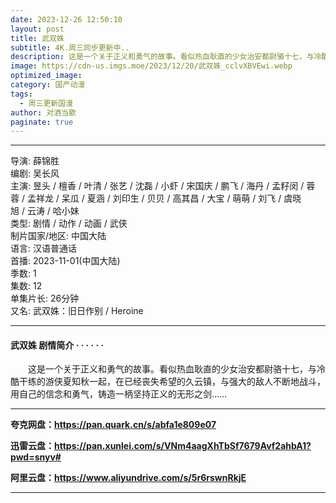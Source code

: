 ```yaml
---
date: 2023-12-26 12:50:10
layout: post
title: 武双姝
subtitle: 4K.周三同步更新中..
description: 这是一个关于正义和勇气的故事。看似热血耿直的少女治安都尉骆十七，与冷酷干练的游侠夏知秋一起，在已经丧失希望的久云镇，与强大的敌人不断地战斗，用自己的信念和勇气，铸造一柄坚持正义的无形之剑...
image: https://cdn-us.imgs.moe/2023/12/20/武双姝_cclvXBVEwi.webp
optimized_image: 
category: 国产动漫
tags:
  - 周三更新国漫
author: 对酒当歌
paginate: true
---
```


---

导演: 薛锦胜  
编剧: 吴长风  
主演: 昱头 / 檀香 / 叶清 / 张艺 / 沈磊 / 小虾 / 宋国庆 / 鹏飞 / 海丹 / 孟籽闵 / 蓉蓉 / 孟祥龙 / 呆瓜 / 夏涵 / 刘印生 / 贝贝 / 高其昌 / 大宝 / 萌萌 / 刘飞 / 虞晓旭 / 云涛 / 哈小妹  
类型: 剧情 / 动作 / 动画 / 武侠  
制片国家/地区: 中国大陆  
语言: 汉语普通话  
首播: 2023-11-01(中国大陆)  
季数: 1  
集数: 12  
单集片长: 26分钟  
又名: 武双姝：旧日作别 / Heroine  

---

#### 武双姝 剧情简介 · · · · · ·

　　这是一个关于正义和勇气的故事。看似热血耿直的少女治安都尉骆十七，与冷酷干练的游侠夏知秋一起，在已经丧失希望的久云镇，与强大的敌人不断地战斗，用自己的信念和勇气，铸造一柄坚持正义的无形之剑……

---

**夸克网盘：<https://pan.quark.cn/s/abfa1e809e07>**

**迅雷云盘：<https://pan.xunlei.com/s/VNm4aagXhTbSf7679Avf2ahbA1?pwd=snyv#>**

**阿里云盘：<https://www.aliyundrive.com/s/5r6rswnRkjE>**

---
